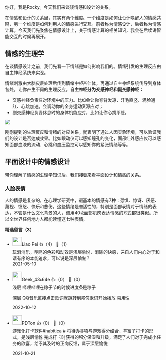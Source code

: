 你好，我是Rocky。今天我们来谈谈情感和设计的关系。

在情感和设计的关系里，其实有两个维度。一个维度是如何让设计唤醒人的情感共鸣，另一个维度是如何利用人的情感进行交互。前者称为情感设计，后者称为情感计算。今天我们先聚焦在情感设计上，关于情感计算的相关知识，我会在后续讲智能交互的时候再展开。

## 情感的生理学

在谈情感设计之前，我们先看一下情绪是如何影响我们的。情绪引发的生理反应由自主神经系统来实现。

情绪刺激由大脑皮层处理后传到情绪中枢杏仁体，再通过自主神经系统传导到身体各处，让你产生不同的生理反应。**自主神经分为交感神经和副交感神经：**

- 交感神经负责应对环境中的压力。比如会让你脊背发凉、汗毛直竖、满脸通红、心跳加速，会调动你的全身运动资源应对；
- 副交感神经负责休息时的身体机能应对，比如让你心跳平缓。

![](https://static001.geekbang.org/resource/image/7e/88/7e1yy2fb1e7ef3f7cff1bab883253288.png?wh=1181%2A1890)

刚刚提到的生理反应和情绪的对应关系，就表明了通过人因实验环境，可以验证我们的设计是否达成效果。比如眼动仪可以感知瞳孔的变化，面部红外感应仪可以感知面部血液的流动，心跳和血压监控可以感知你的紧张情绪等等。

## 平面设计中的情感设计

带你理解了情感的生理学知识后，我们接着来看平面设计和情感的关系。

### 人脸表情

人的情感是复杂的。在心理学研究中，最基本的情感有7种：恐惧、惊讶、厌恶、蔑视、愤怒、快乐和悲伤。这些情绪是普适性的，特别是面部表情对于情绪的表达，不管是什么文化背景的人，调用40块面部肌肉表达情感的方式都很类似。所以全世界任何地方人都能读懂这七种表情。
<div><strong>精选留言（3）</strong></div><ul>
<li><img src="https://static001.geekbang.org/account/avatar/00/11/3c/e1/ff07970b.jpg" width="30px"><span>Liao Pei</span> 👍（4） 💬（1）<div>玩消消乐，明亮的色彩和动效是浅层愉悦，消除的快感，来自人们内心对于和谐有序的本能追求，可以说是深层愉悦？</div>2021-05-10</li><br/><li><img src="" width="30px"><span>Geek_43c64e</span> 👍（0） 💬（0）<div>浅层
哔哩哔哩在粽子节的时候进度条是粽子

深层
QQ音乐直接点击歌词就跳转到那句歌词开始播放
易用性</div>2022-10-12</li><br/><li><img src="https://static001.geekbang.org/account/avatar/00/2a/99/7e/0f952973.jpg" width="30px"><span>PDTon</span> 👍（0） 💬（0）<div>游戏化打卡软件#habitica #
将待办事项与游戏得分结合，丰富了打卡的形式，是浅层愉悦
完成打卡时获得的积分保湿和升级，满足了人们对于完成小任务的欣喜，给予其及时的正向反馈，属于深层愉悦
</div>2021-10-21</li><br/>
</ul>
